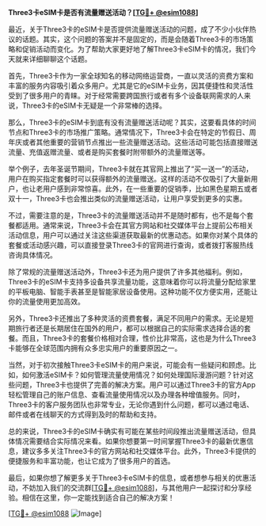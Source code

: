 **Three3卡eSIM卡是否有流量赠送活动？[[TG💪+ @esim1088](https://t.me/s/esim1088)]**

最近，关于Three3卡的eSIM卡是否提供流量赠送活动的问题，成了不少小伙伴热议的话题。其实，这个问题的答案并不是固定的，而是会随着Three3卡的市场策略和促销活动而变化。为了帮助大家更好地了解Three3卡eSIM卡的情况，我们今天就来详细聊聊这个话题。

首先，Three3卡作为一家全球知名的移动网络运营商，一直以灵活的资费方案和丰富的服务内容吸引着众多用户。尤其是它的eSIM卡业务，因其便捷性和灵活性受到了很多用户的青睐。对于经常需要跨国旅行或者有多个设备联网需求的人来说，Three3卡的eSIM卡无疑是一个非常棒的选择。

那么，Three3卡的eSIM卡到底有没有流量赠送活动呢？其实，这要看具体的时间节点和Three3卡的市场推广策略。通常情况下，Three3卡会在特定的节假日、周年庆或者其他重要的营销节点推出一些流量赠送活动。这些活动可能包括直接赠送流量、充值返赠流量、或者是购买套餐时附带额外的流量赠送等。

举个例子，去年圣诞节期间，Three3卡就在其官网上推出了“买一送一”的活动，用户在购买指定套餐时可以获得额外的流量赠送。这样的活动不仅吸引了大量新用户，也让老用户感到非常惊喜。此外，在一些重要的促销季，比如黑色星期五或者双十一，Three3卡也会推出类似的流量赠送活动，让用户享受到更多的实惠。

不过，需要注意的是，Three3卡的流量赠送活动并不是随时都有，也不是每个套餐都适用。通常来说，Three3卡会在其官方网站和社交媒体平台上提前公布相关活动信息，用户可以通过关注这些渠道获取最新的优惠动态。如果你对某个具体的套餐或活动感兴趣，可以直接登录Three3卡的官网进行查询，或者拨打客服热线咨询具体情况。

除了常规的流量赠送活动外，Three3卡还为用户提供了许多其他福利。例如，Three3卡的eSIM卡支持多设备共享流量功能，这意味着你可以将流量分配给家里的平板电脑、智能手表甚至是智能家居设备使用。这种功能不仅方便实用，还能让你的流量使用更加高效。

另外，Three3卡还推出了多种灵活的资费套餐，满足不同用户的需求。无论是短期旅行者还是长期居住在国外的用户，都可以根据自己的实际需求选择合适的套餐。而且，Three3卡的套餐价格相对合理，性价比非常高，这也是为什么Three3卡能够在全球范围内拥有众多忠实用户的重要原因之一。

当然，对于初次接触Three3卡eSIM卡的用户来说，可能会有一些疑问和顾虑。比如，如何激活eSIM卡？如何管理流量使用情况？如何处理国际漫游问题？针对这些问题，Three3卡也提供了完善的解决方案。用户可以通过Three3卡的官方App轻松管理自己的账户信息、查看流量使用情况以及办理各种增值服务。同时，Three3卡的客户服务团队也非常专业，无论你遇到什么问题，都可以通过电话、邮件或者在线聊天的方式得到及时的帮助和支持。

总的来说，Three3卡的eSIM卡确实有可能在某些时间段推出流量赠送活动，但具体情况需要结合实际情况来看。如果你想要第一时间掌握Three3卡的最新优惠信息，建议多多关注Three3卡的官方网站和社交媒体平台。此外，Three3卡提供的便捷服务和丰富功能，也让它成为了很多用户的首选。

最后，如果你想了解更多关于Three3卡eSIM卡的信息，或者想参与相关的优惠活动，不妨加入我们的交流群[[TG💪+ @esim1088](https://t.me/s/esim1088)]，与其他用户一起探讨和分享经验。相信在这里，你一定能找到适合自己的解决方案！

[[TG💪+ @esim1088](https://t.me/s/esim1088) ![Image](https://i.postimg.cc/4NQfJmqS/Snipaste-2025-05-13-00-14-12.png)]